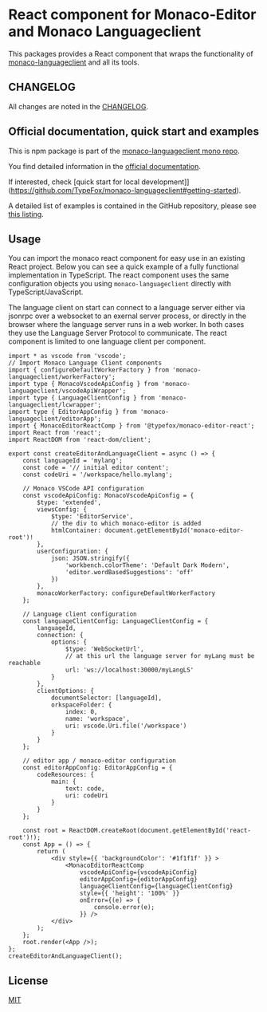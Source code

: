 # React component for Monaco-Editor and Monaco Languageclient

This packages provides a React component that wraps the functionality of [monaco-languageclient](https://www.npmjs.com/package/monaco-languageclient) and all its tools.

## CHANGELOG

All changes are noted in the [CHANGELOG](https://github.com/TypeFox/monaco-languageclient/blob/main/packages/wrapper-react/CHANGELOG.md).

## Official documentation, quick start and examples

This is npm package is part of the [monaco-languageclient mono repo](https://github.com/TypeFox/monaco-languageclient).

You find detailed information in the [official documentation](https://github.com/TypeFox/monaco-languageclient/blob/main/docs/index.md).

If interested, check [quick start for local development]](<https://github.com/TypeFox/monaco-languageclient#getting-started>).

A detailed list of examples is contained in the GitHub repository, please see [this listing](<https://github.com/TypeFox/monaco-languageclient#examples-overview>).

## Usage

You can import the monaco react component for easy use in an existing React project. Below you can see a quick example of a fully functional implementation in TypeScript. The react component uses the same configuration objects you using  `monaco-languageclient` directly with TypeScript/JavaScript.

The language client on start can connect to a language server either via jsonrpc over a websocket to an exernal server process, or directly in the browser where the language server runs in a web worker. In both cases they use the Language Server Protocol to communicate. The react component is limited to one language client per component.

```tsx
import * as vscode from 'vscode';
// Import Monaco Language Client components
import { configureDefaultWorkerFactory } from 'monaco-languageclient/workerFactory';
import type { MonacoVscodeApiConfig } from 'monaco-languageclient/vscodeApiWrapper';
import type { LanguageClientConfig } from 'monaco-languageclient/lcwrapper';
import type { EditorAppConfig } from 'monaco-languageclient/editorApp';
import { MonacoEditorReactComp } from '@typefox/monaco-editor-react';
import React from 'react';
import ReactDOM from 'react-dom/client';

export const createEditorAndLanguageClient = async () => {
    const languageId = 'mylang';
    const code = '// initial editor content';
    const codeUri = '/workspace/hello.mylang';

    // Monaco VSCode API configuration
    const vscodeApiConfig: MonacoVscodeApiConfig = {
        $type: 'extended',
        viewsConfig: {
            $type: 'EditorService',
            // the div to which monaco-editor is added
            htmlContainer: document.getElementById('monaco-editor-root')!
        },
        userConfiguration: {
            json: JSON.stringify({
                'workbench.colorTheme': 'Default Dark Modern',
                'editor.wordBasedSuggestions': 'off'
            })
        },
        monacoWorkerFactory: configureDefaultWorkerFactory
    };

    // Language client configuration
    const languageClientConfig: LanguageClientConfig = {
        languageId,
        connection: {
            options: {
                $type: 'WebSocketUrl',
                // at this url the language server for myLang must be reachable
                url: 'ws://localhost:30000/myLangLS'
            }
        },
        clientOptions: {
            documentSelector: [languageId],
            orkspaceFolder: {
                index: 0,
                name: 'workspace',
                uri: vscode.Uri.file('/workspace')
            }
        }
    };

    // editor app / monaco-editor configuration
    const editorAppConfig: EditorAppConfig = {
        codeResources: {
            main: {
                text: code,
                uri: codeUri
            }
        }
    };

    const root = ReactDOM.createRoot(document.getElementById('react-root')!);
    const App = () => {
        return (
            <div style={{ 'backgroundColor': '#1f1f1f' }} >
                <MonacoEditorReactComp
                    vscodeApiConfig={vscodeApiConfig}
                    editorAppConfig={editorAppConfig}
                    languageClientConfig={languageClientConfig}
                    style={{ 'height': '100%' }}
                    onError={(e) => {
                        console.error(e);
                    }} />
            </div>
        );
    };
    root.render(<App />);
};
createEditorAndLanguageClient();
```

## License

[MIT](https://github.com/TypeFox/monaco-languageclient/blob/main/packages/wrapper-react/LICENSE)
